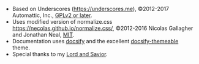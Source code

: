 
* Based on Underscores (https://underscores.me), ©2012-2017 Automattic, Inc., [GPLv2 or later](https://www.gnu.org/licenses/gpl-2.0.html).
* Uses modified version of normalize.css https://necolas.github.io/normalize.css/, ©2012-2016 Nicolas Gallagher and Jonathan Neal, [MIT](https://opensource.org/licenses/MIT).
* Documentation uses [docsify](https://docsify.js.org) and the excellent [docsify-themeable](https://jhildenbiddle.github.io/docsify-themeable) theme.
* Special thanks to my [Lord and Savior](https://www.iamsecond.com/ ':target=_blank').